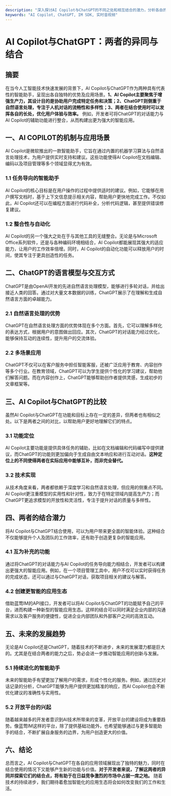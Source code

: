 ```yaml
---
description: "深入探讨AI Copilot与ChatGPT的不同之处和相互结合的潜力，分析各自的应用场景与技术特点，为相关开发者和企业提供指导。"
keywords: "AI Copilot, ChatGPT, IM SDK, 实时音视频"
---
```

# AI Copilot与ChatGPT：两者的异同与结合

## 摘要
在当今人工智能技术快速发展的背景下，AI Copilot与ChatGPT作为两种具有代表性的智能助手，呈现出各自独特的优势及应用场景。**1、AI Copilot主要聚焦于增强生产力，其设计目的是协助用户完成特定任务和决策；2、ChatGPT则侧重于自然语言处理，专注于人机对话的流畅性和多样性；3、两者在结合使用时可以发挥各自的长处，优化用户体验与效率。** 例如，开发者可将ChatGPT的对话能力与AI Copilot的辅助功能进行整合，从而构建出更为强大的智能应用。

## 一、AI COPILOT的机制与应用场景

AI Copilot是微软推出的一款智能助手，它旨在通过内置的机器学习算法与自然语言处理技术，为用户提供实时支持和建议。这些功能使得AI Copilot在文档编辑、编码以及项目管理等多个领域显得尤为有效。

### 1.1 任务导向的智能助手

AI Copilot的核心目标是在用户操作的过程中提供适时的建议。例如，它能够在用户撰写文档时，基于上下文信息提示相关内容，帮助用户更快地完成工作。不仅如此，AI Copilot还可以在编程方面进行代码补全，分析代码逻辑，甚至提供错误修复建议。

### 1.2 整合性与自动化

AI Copilot的另一个强大之处在于与其他工具的无缝整合。无论是与Microsoft Office系列软件，还是与各种编码环境相结合，AI Copilot都能展现其强大的适应能力，让用户的工作效率倍增。同时，AI Copilot的自动化功能可以释放用户的时间，使其专注于更具创造性的任务。

## 二、ChatGPT的语言模型与交互方式

ChatGPT是由OpenAI开发的先进自然语言处理模型，能够进行多轮对话，并给出接近人类的回答。通过对大量文本数据的训练，ChatGPT展示了在理解和生成自然语言方面的卓越能力。

### 2.1 自然语言处理的优势

ChatGPT在自然语言处理方面的优势体现在多个方面。首先，它可以理解多样化的表达方式，根据用户的意图做出回应。其次，ChatGPT的对话能力经过优化，能够保持互动的连续性，提升用户的交流体验。

### 2.2 多场景应用

ChatGPT不仅可以在客户服务中担任智能客服，还被广泛应用于教育、内容创作等多个行业。在教育领域，ChatGPT可以为学生提供个性化的学习建议，帮助他们解答问题。而在内容创作上，ChatGPT能够帮助创作者提供灵感，生成初步的文章框架等。

## 三、AI Copilot与ChatGPT的比较

虽然AI Copilot与ChatGPT在功能和目标上存在一定的差异，但两者也有相似之处。以下是两者之间的对比，以帮助用户更好地理解它们的特点。

### 3.1 功能定位

AI Copilot主要功能是提供具体任务的辅助，比如在文档编辑和代码编写中提供建议，而ChatGPT的功能则更加偏向于生成自由文本响应和进行互动对话。**这种定位上的不同使得两者在实际应用中能够互补，而非完全替代。**

### 3.2 技术实现

从技术角度来看，两者都依赖于深度学习和自然语言处理，但应用的侧重点不同。AI Copilot更注重模型的实用性和针对性，致力于在特定领域内提高生产力；而ChatGPT更追求模型的开放性和灵活性，专注于提升对话的质量与多样性。

## 四、两者的结合潜力

将AI Copilot与ChatGPT结合使用，可以为用户带来更全面的智能体验。这种结合不仅能够提升个人及团队的工作效率，还有助于创造更复杂的智能应用。

### 4.1 互为补充的功能

通过将ChatGPT的对话能力与AI Copilot的任务导向能力相结合，开发者可以构建出更强大的智能应用。例如，在一个项目管理工具中，用户不仅可以实时获得任务的完成状态，还可以通过与ChatGPT对话，获取项目相关的建议与解答。

### 4.2 创建更智能的应用生态

借助蓝莺IM的API接口，开发者可以将AI Copilot与ChatGPT的功能赋予自己的平台，进而构建一种新型的智能应用生态。这样的结合可以同时满足企业内部的沟通需求以及客户服务的便捷性，促进企业内部团队和外部客户之间的高效互动。

## 五、未来的发展趋势

无论是AI Copilot还是ChatGPT，随着技术的不断进步，未来的发展潜力都是巨大的。尤其是在结合两者的能力之后，势必会进一步推动智能应用的创新与发展。

### 5.1 持续进化的智能助手

未来的智能助手有望更加了解用户的需求，形成个性化的服务。例如，通过历史对话记录的分析，ChatGPT能够为用户提供更加精准的响应，而AI Copilot也会不断优化建议的准确性与实用性。

### 5.2 开放平台的兴起

随着越来越多的开发者意识到AI技术所带来的变革，开放平台的建设将成为重要趋势。像蓝莺IM这样的平台，除了提供基础功能外，也希望能够通过与更多智能助手的结合，不断扩展自身服务的边界，为用户创造更大的价值。

## 六、结论

总而言之，AI Copilot与ChatGPT在各自的应用领域展现出了独特的魅力，同时在结合使用的情况下又能够产生新的功能与价值。**对于开发者来说，了解这两者的异同并探索它们的结合点，将有助于在日益竞争激烈的市场中占据一席之地。** 随着技术的持续进步，我们期待着愈加智能化的应用生态将会如何改变我们的工作和生活。
